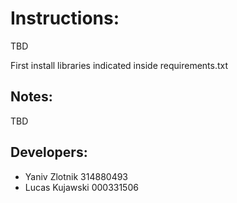 Instructions:
=============
TBD

First install libraries indicated inside requirements.txt

Notes:
-------------
TBD

Developers:
------------
* Yaniv Zlotnik   314880493
* Lucas Kujawski  000331506 
